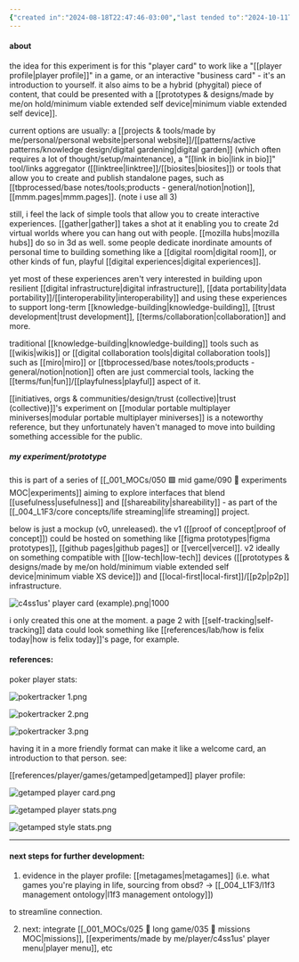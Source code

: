 ```yaml
---
{"created in":"2024-08-18T22:47:46-03:00","last tended to":"2024-10-11T18:39:57-03:00","tags":["experiment","player","interfacedesign","quantifiedself","🌿","host"],"notestage":["🌿"],"dg-publish":true,"created":"2024-08-18T22:47:46.501-03:00","updated":"2025-02-06T14:33:48.298-03:00","relevancescore":91,"permalink":"/experiments/made-by-me/player/c4ss1us-player-card/","dgPassFrontmatter":true}
---
```


#### about

the idea for this experiment is for this "player card" to work like a "[[player profile\|player profile]]" in a game, or an interactive "business card" - it's an introduction to yourself. it also aims to be a hybrid (phygital) piece of content, that could be presented with a [[prototypes & designs/made by me/on hold/minimum viable extended self device\|minimum viable extended self device]].

current options are usually: a [[projects & tools/made by me/personal/personal website\|personal website]]/[[patterns/active patterns/knowledge design/digital gardening\|digital garden]] (which often requires a lot of thought/setup/maintenance), a "[[link in bio\|link in bio]]" tool/links aggregator ([[linktree\|linktree]]/[[biosites\|biosites]]) or tools that allow you to create and publish standalone pages, such as [[tbprocessed/base notes/tools;products - general/notion\|notion]], [[mmm.pages\|mmm.pages]]. (note i use all 3)

still, i feel the lack of simple tools that allow you to create interactive experiences. [[gather\|gather]] takes a shot at it enabling you to create 2d virtual worlds where you can hang out with people. [[mozilla hubs\|mozilla hubs]] do so in 3d as well. some people dedicate inordinate amounts of personal time to building something like a [[digital room\|digital room]], or other kinds of fun, playful [[digital experiences\|digital experiences]].

yet most of these experiences aren't very interested in building upon resilient [[digital infrastructure\|digital infrastructure]], [[data portability\|data portability]]/[[interoperability\|interoperability]] and using these experiences to support long-term [[knowledge-building\|knowledge-building]], [[trust development\|trust development]], [[terms/collaboration\|collaboration]] and more.

traditional [[knowledge-building\|knowledge-building]] tools such as [[wikis\|wikis]] or [[digital collaboration tools\|digital collaboration tools]] such as [[miro\|miro]] or [[tbprocessed/base notes/tools;products - general/notion\|notion]] often are just commercial tools, lacking the [[terms/fun\|fun]]/[[playfulness\|playful]] aspect of it.

[[initiatives, orgs & communities/design/trust (collective)\|trust (collective)]]'s experiment on [[modular portable multiplayer miniverses\|modular portable multiplayer miniverses]] is a noteworthy reference, but they unfortunately haven't managed to move into building something accessible for the public.

##### my experiment/prototype

this is part of a series of [[_001_MOCs/050 🟩 mid game/090 🧪 experiments MOC\|experiments]] aiming to explore interfaces that blend [[usefulness\|usefulness]] and [[shareability\|shareability]] - as part of the [[_004_L1F3/core concepts/life streaming\|life streaming]] project.

below is just a mockup (v0, unreleased). the v1 ([[proof of concept\|proof of concept]]) could be hosted on something like [[figma prototypes\|figma prototypes]], [[github pages\|github pages]] or [[vercel\|vercel]]. v2 ideally on something compatible with [[low-tech\|low-tech]] devices ([[prototypes & designs/made by me/on hold/minimum viable extended self device\|minimum viable XS device]]) and [[local-first\|local-first]]/[[p2p\|p2p]] infrastructure.

![c4ss1us' player card (example).png|1000](/img/user/assets/c4ss1us'%20player%20card%20(example).png)

i only created this one at the moment. a page 2 with [[self-tracking\|self-tracking]] data could look something like [[references/lab/how is felix today\|how is felix today]]'s page, for example.

#### references:

poker player stats:

![pokertracker 1.png](/img/user/assets/pokertracker%201.png)

![pokertracker 2.png](/img/user/assets/pokertracker%202.png)

![pokertracker 3.png](/img/user/assets/pokertracker%203.png)

having it in a more friendly format can make it like a welcome card, an introduction to that person. see:

[[references/player/games/getamped\|getamped]] player profile:

![getamped player card.png](/img/user/assets/getamped%20player%20card.png)

![getamped player stats.png](/img/user/assets/getamped%20player%20stats.png)

![getamped style stats.png](/img/user/assets/getamped%20style%20stats.png)


---
#### next steps for further development:

1) evidence in the player profile: [[metagames\|metagames]] (i.e. what games you're playing in life, sourcing from obsd? -> [[_004_L1F3/l1f3 management ontology\|l1f3 management ontology]])

to streamline connection.

2) next: integrate [[_001_MOCs/025 🔷 long game/035 🔭 missions MOC\|missions]], [[experiments/made by me/player/c4ss1us' player menu\|player menu]], etc